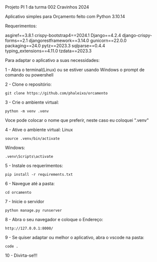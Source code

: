 Projeto PI 1 da turma 002 Cravinhos 2024

Aplicativo simples para Orçamento feito com Python 3.10.14

Requerimentos:

asgiref==3.8.1
crispy-bootstrap4==2024.1
Django==4.2.4
django-crispy-forms==2.1
djangorestframework==3.14.0
gunicorn==22.0.0
packaging==24.0
pytz==2023.3
sqlparse==0.4.4
typing_extensions==4.11.0
tzdata==2023.3


Para adaptar o aplicativo a suas necessidades:

1 - Abra o terminal(Linux) ou se estiver usando Windows o prompt de comando ou powershell

2 - Clone o repositório:
```
git clone https://github.com/phaleixo/orcamento
```
3 - Crie o ambiente virtual:
```
python -m venv .venv
```
Voce pode colocar o nome que preferir, neste caso eu coloquei  ".venv"

4 - Ative o ambiente virtual:
Linux
```
source .venv/bin/activate
```
Windows:
```
.venv\Scripts\activate
```
5 - Instale os requerimentos:
```
pip install -r requirements.txt
```
6 - Navegue até a pasta:
```
cd orcamento
```
7 - Inicie o servidor
```
python manage.py runserver
```
8 - Abra o seu navegador e coloque o Endereço:
```
http://127.0.0.1:8000/
```
9 - Se quiser adaptar ou melhor o aplicativo, abra o vscode na pasta:
```
code .
```
10 - Divirta-se!!!

